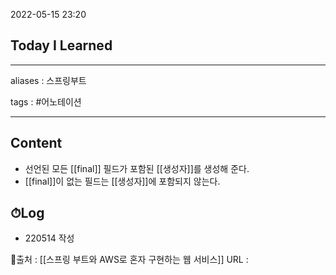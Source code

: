 2022-05-15 23:20
## Today I Learned
---
aliases : 스프링부트

tags : #어노테이션 

---

## Content
- 선언된 모든 [[final]] 필드가 포함된 [[생성자]]를 생성해 준다.
- [[final]]이 없는 필드는 [[생성자]]에 포함되지 않는다.

## ⏱Log
- 220514 작성


📙출처 : [[스프링 부트와 AWS로 혼자 구현하는 웹 서비스]]
URL :